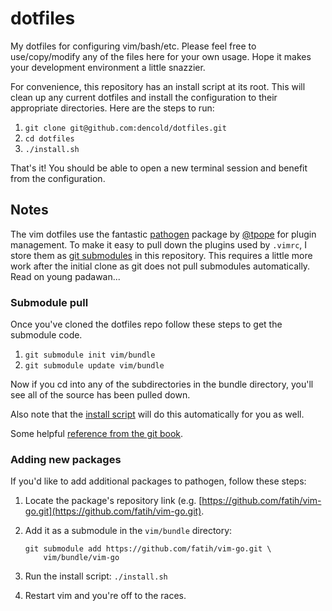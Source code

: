 # dotfiles

My dotfiles for configuring vim/bash/etc. Please feel free to use/copy/modify any of the files here for your own usage. Hope it makes your development environment a little snazzier.

For convenience, this repository has an install script at its root. This will clean up any current dotfiles and install the configuration to their appropriate directories. Here are the steps to run:

1. `git clone git@github.com:dencold/dotfiles.git`
2. `cd dotfiles`
3. `./install.sh`

That's it! You should be able to open a new terminal session and benefit from the configuration.

## Notes

The vim dotfiles use the fantastic [pathogen](https://github.com/tpope/vim-pathogen) package by [@tpope](https://github.com/tpope) for plugin management. To make it easy to pull down the plugins used by `.vimrc`, I store them as [git submodules](http://git-scm.com/book/en/v2/Git-Tools-Submodules) in this repository. This requires a little more work after the initial clone as git does not pull submodules automatically. Read on young padawan...

### Submodule pull

Once you've cloned the dotfiles repo follow these steps to get the submodule code.

1. `git submodule init vim/bundle`
2. `git submodule update vim/bundle`

Now if you cd into any of the subdirectories in the bundle directory, you'll see all of the source has been pulled down. 

Also note that the [install script](https://github.com/dencold/dotfiles/blob/master/install.sh) will do this automatically for you as well. 

Some helpful [reference from the git book](http://git-scm.com/book/en/v2/Git-Tools-Submodules#Cloning-a-Project-with-Submodules).

### Adding new packages

If you'd like to add additional packages to pathogen, follow these steps:

1. Locate the package's repository link (e.g. [https://github.com/fatih/vim-go.git](https://github.com/fatih/vim-go.git).
2. Add it as a submodule in the `vim/bundle` directory:

	```
	git submodule add https://github.com/fatih/vim-go.git \
	    vim/bundle/vim-go
	```

3. Run the install script: `./install.sh`
4. Restart vim and you're off to the races.
